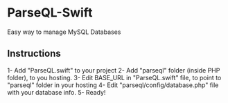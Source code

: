# ParseQL-Swift
Easy way to manage MySQL Databases

## Instructions
1- Add "ParseQL.swift" to your project
2- Add "parseql" folder (inside PHP folder), to you hosting.
3- Edit BASE_URL in "ParseQL.swift" file, to point to "parseql" folder in your hosting
4- Edit "parseql/config/database.php" file with your database info.
5- Ready!
